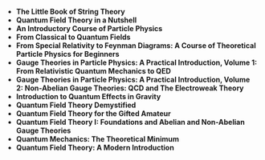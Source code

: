 
<ul>
  
 <li><b><a target="_blank" href="https://github.com/manjunath5496/13-Best-Quantum-Field-Theory-Books-for-Beginners/blob/master/qed(1).pdf" style="text-decoration:none;">The Little Book of String Theory</a></b></li>
  
<li><b><a target="_blank" href="https://github.com/manjunath5496/13-Best-Quantum-Field-Theory-Books-for-Beginners/blob/master/qed(2).pdf" style="text-decoration:none;">Quantum Field Theory in a Nutshell</a></b></li>

<li><b><a target="_blank" href="https://github.com/manjunath5496/13-Best-Quantum-Field-Theory-Books-for-Beginners/blob/master/qed(3).pdf" style="text-decoration:none;">An Introductory Course of Particle Physics</a></b></li>                         
  <li><b><a target="_blank" href="https://github.com/manjunath5496/13-Best-Quantum-Field-Theory-Books-for-Beginners/blob/master/qed(4).pdf" style="text-decoration:none;">From Classical to Quantum Fields</a></b></li>  
     <li><b><a target="_blank" href="https://github.com/manjunath5496/13-Best-Quantum-Field-Theory-Books-for-Beginners/blob/master/qed(5).pdf" style="text-decoration:none;">From Special Relativity to Feynman Diagrams: A Course of Theoretical Particle Physics for Beginners</a></b></li>  
   <li><b><a target="_blank" href="https://github.com/manjunath5496/13-Best-Quantum-Field-Theory-Books-for-Beginners/blob/master/qed(6).pdf" style="text-decoration:none;">Gauge Theories in Particle Physics: A Practical Introduction, Volume 1: From Relativistic Quantum Mechanics to QED</a></b></li>  
                                             

 <li><b><a target="_blank" href="https://github.com/manjunath5496/13-Best-Quantum-Field-Theory-Books-for-Beginners/blob/master/qed(7).pdf" style="text-decoration:none;">Gauge Theories in Particle Physics: A Practical Introduction, Volume 2: Non-Abelian Gauge Theories: QCD and The Electroweak Theory</a></b></li>
  
<li><b><a target="_blank" href="https://github.com/manjunath5496/13-Best-Quantum-Field-Theory-Books-for-Beginners/blob/master/qed(8).pdf" style="text-decoration:none;">Introduction to Quantum Effects in Gravity</a></b></li>

<li><b><a target="_blank" href="https://github.com/manjunath5496/13-Best-Quantum-Field-Theory-Books-for-Beginners/blob/master/qed(9).pdf" style="text-decoration:none;">Quantum Field Theory Demystified</a></b></li>                         
  <li><b><a target="_blank" href="https://github.com/manjunath5496/13-Best-Quantum-Field-Theory-Books-for-Beginners/blob/master/qed(10).pdf" style="text-decoration:none;">Quantum Field Theory for the Gifted Amateur</a></b></li>  
     <li><b><a target="_blank" href="https://github.com/manjunath5496/13-Best-Quantum-Field-Theory-Books-for-Beginners/blob/master/qed(11).pdf" style="text-decoration:none;">Quantum Field Theory I: Foundations and Abelian and Non-Abelian Gauge Theories</a></b></li>  
   <li><b><a target="_blank" href="https://github.com/manjunath5496/13-Best-Quantum-Field-Theory-Books-for-Beginners/blob/master/qed(12).pdf" style="text-decoration:none;">Quantum Mechanics: The Theoretical Minimum</a></b></li>  
                                             
<li><b><a target="_blank" href="https://github.com/manjunath5496/13-Best-Quantum-Field-Theory-Books-for-Beginners/blob/master/qed(13).pdf" style="text-decoration:none;">Quantum Field Theory: A Modern Introduction</a></b></li>                         

   

</ul>


